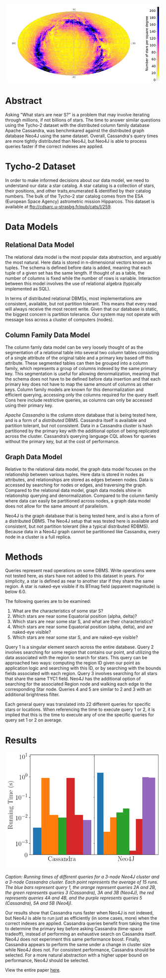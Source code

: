 <img class="ui image" src="doc/images/tycho.png">

# Abstract
Asking "What stars are near S?" is a problem that may involve iterating through millions, if not billions of stars. The time to answer similar questions using the Tycho-2 dataset with the  distributed column family database Apache Cassandra, was benchmkared against the distributed graph database Neo4J using the same dataset. Overall, Cassandra's query times are more tightly distributed than Neo4J, but Neo4J is able to process queries faster if the correct indexes are applied.

# Tycho-2 Dataset
In order to make informed decisions about our data model, we need to understand our data: a star catalog. A star catalog is a collection of stars, their positions, and other traits,enumerated & identified by their catalog numbers. The bulk of the Tycho-2 star catalog comes from the ESA (European Space Agency) astrometric mission Hipparcos. This dataset is available at ftp://cdsarc.u-strasbg.fr/pub/cats/I/259.

# Data Models

## Relational Data Model
The relational data model is the most popular data abstraction, and arguably the most natural. Here data is stored in n-dimensional vectors known as tuples. The schema is defined before data is added, meaning that each tuple of a given set has the same length. If thought of as a table, the number of columns is fixed while the number of rows is variable. Interaction between this model involves the use of relational algebra (typically implemented as SQL).

In terms of distributed relational DBMSs, most implementations are consistent, available, but not partition tolerant. This means that every read will always receive the most recent write. Given that our database is static, the biggest concern is partition tolerance. Our system may not operate with message loss across a cluster of computers (nodes).

## Column Family Data Model
The column famly data model can be very loosely thought of as the segmentation of a relational table into several two column tables consisting of a single attribute of the original table and a primary key based off this attribute. These segmented tables can then be grouped into a column family, which represents a group of columns indexed by the same primary key. This segmentation is useful for allowing denormalization, meaning that the schema does not have to be defined before
data insertion and that each primary key does not have to map the same amount of columns as other keys. Column family models are known for this denormalization and efficient querying, accessing only the columns required for the query itself. Cons here include restrictive queries, as columns can only be accessed using their primary key.

_Apache Cassandra_ is the column store database that is being tested here, and is a form of a _distributed_ DBMS. Cassandra itself is available and partition tolerant, but not consistent. Data in a Cassandra cluster is hash partitioned by the primary key with the additional option of being replicated across the cluster. Cassandra’s querying language CQL allows for queries without the primary key, but at the cost of performance.

## Graph Data Model
Relative to the relational data model, the graph data model focuses on the relationship between various tuples. Here data is stored in nodes as attributes, and relationships are stored as edges between nodes. Data is accessed by searching for nodes or edges, and traversing the graph. Compared to the relational data model, graph data models shine in relationship querying and denormalization. Compared to the column family where data can easily be partitioned across nodes, a graph data model does not allow for the same amount of parallelism.

Neo4J is the graph database that is being tested here, and is also a form of a distributed DBMS. The Neo4J setup that was tested here is available and consistent, but not partition tolerant (like a typical distributed RDBMS). Because data in a Neo4J graph cannot be partitioned like Cassandra, every node in a cluster is a full replica.

# Methods
Queries represent read operations on some DBMS. Write operations were not tested here, as stars have not added to this dataset in years. For simplicity, a star is defined as near to another star if they share the same region. A star is naked-eye visible if its BTmag field (apparent magnitude) is below 6.0.

The following queries are to be examined:
1. What are the characteristics of some star S?
2. Which stars are near some Equatorial position (alpha, delta)?
3. Which stars are near some star S, and what are their characteristics?
4. Which stars are near some Equatorial position (alpha, delta), and are naked-eye visible?
5. Which stars are near some star S, and are naked-eye visible?

Query 1 is a singular element search across the entire database. Query 2 involves searching for some region that contains our point, and utilizing the data associated with the region to search for stars. This query can be approached two ways: computing the region ID given our point as application logic and searching with this ID, or by searching with the bounds fields associated with each region. Query 3 involves searching for all stars that share the same TYC1 field. Neo4J has the additional option of searching for the associated Region node and walking each edge to the corresponding Star node. Queries 4 and 5 are similar to 2 and 3 with an additional brightness filter.

Each general query was translated into 22 different queries for specific stars or locations. When referencing the time to execute query 1 or 2, it is implied that this is the time to execute any of one the specific queries for query set 1 or 2 on average.

# Results
<img class="ui image" src="doc/images/qall-3node-none.png">

_Caption: Running times of different queries for a 3-node Neo4J cluster and a 3-node Cassandra cluster. Each point represents the average of 15 runs. The blue bars represent query 1, the orange represent queries 2A and 2B, the green represents queries 3 (Cassandra), 3A and 3B (Neo4J), the red represents queries 4A and 4B, and the purple represents queries 5 (Cassandra), 5A and 5B (Neo4j)._

Our results show that Cassandra runs faster when Neo4J is not indexed, but Neo4J is able to run just as efficiently (in some cases, more) when the correct indexes are applied. Cassandra queries benefit from taking the time to determine the primary key before asking Cassandra (time-space tradeoff), instead of performing an exhaustive search on Cassandra itself. Neo4J does not experiment this same performance boost. Finally, Cassandra appears to perform the same under a change in cluster size while Neo4J does not. For consistent performance, Cassandra should be selected. For a more natural abstraction with a higher upper bound on performance, Neo4J should be selected.

View the entire paper [here](https://github.com/glennga/tycho-query/blob/master/doc/paper.pdf).
